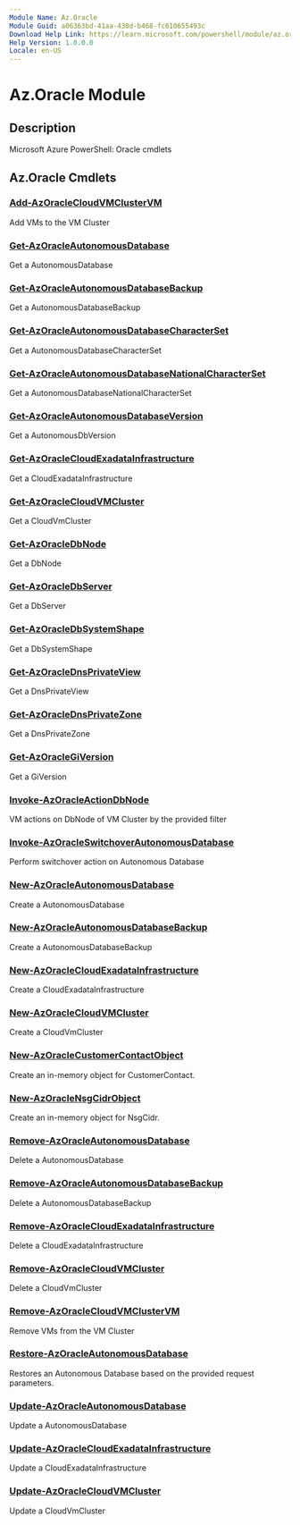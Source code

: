 ```yaml
---
Module Name: Az.Oracle
Module Guid: a06363bd-41aa-430d-b468-fc610655493c
Download Help Link: https://learn.microsoft.com/powershell/module/az.oracle
Help Version: 1.0.0.0
Locale: en-US
---
```


# Az.Oracle Module
## Description
Microsoft Azure PowerShell: Oracle cmdlets

## Az.Oracle Cmdlets
### [Add-AzOracleCloudVMClusterVM](Add-AzOracleCloudVMClusterVM.md)
Add VMs to the VM Cluster

### [Get-AzOracleAutonomousDatabase](Get-AzOracleAutonomousDatabase.md)
Get a AutonomousDatabase

### [Get-AzOracleAutonomousDatabaseBackup](Get-AzOracleAutonomousDatabaseBackup.md)
Get a AutonomousDatabaseBackup

### [Get-AzOracleAutonomousDatabaseCharacterSet](Get-AzOracleAutonomousDatabaseCharacterSet.md)
Get a AutonomousDatabaseCharacterSet

### [Get-AzOracleAutonomousDatabaseNationalCharacterSet](Get-AzOracleAutonomousDatabaseNationalCharacterSet.md)
Get a AutonomousDatabaseNationalCharacterSet

### [Get-AzOracleAutonomousDatabaseVersion](Get-AzOracleAutonomousDatabaseVersion.md)
Get a AutonomousDbVersion

### [Get-AzOracleCloudExadataInfrastructure](Get-AzOracleCloudExadataInfrastructure.md)
Get a CloudExadataInfrastructure

### [Get-AzOracleCloudVMCluster](Get-AzOracleCloudVMCluster.md)
Get a CloudVmCluster

### [Get-AzOracleDbNode](Get-AzOracleDbNode.md)
Get a DbNode

### [Get-AzOracleDbServer](Get-AzOracleDbServer.md)
Get a DbServer

### [Get-AzOracleDbSystemShape](Get-AzOracleDbSystemShape.md)
Get a DbSystemShape

### [Get-AzOracleDnsPrivateView](Get-AzOracleDnsPrivateView.md)
Get a DnsPrivateView

### [Get-AzOracleDnsPrivateZone](Get-AzOracleDnsPrivateZone.md)
Get a DnsPrivateZone

### [Get-AzOracleGiVersion](Get-AzOracleGiVersion.md)
Get a GiVersion

### [Invoke-AzOracleActionDbNode](Invoke-AzOracleActionDbNode.md)
VM actions on DbNode of VM Cluster by the provided filter

### [Invoke-AzOracleSwitchoverAutonomousDatabase](Invoke-AzOracleSwitchoverAutonomousDatabase.md)
Perform switchover action on Autonomous Database

### [New-AzOracleAutonomousDatabase](New-AzOracleAutonomousDatabase.md)
Create a AutonomousDatabase

### [New-AzOracleAutonomousDatabaseBackup](New-AzOracleAutonomousDatabaseBackup.md)
Create a AutonomousDatabaseBackup

### [New-AzOracleCloudExadataInfrastructure](New-AzOracleCloudExadataInfrastructure.md)
Create a CloudExadataInfrastructure

### [New-AzOracleCloudVMCluster](New-AzOracleCloudVMCluster.md)
Create a CloudVmCluster

### [New-AzOracleCustomerContactObject](New-AzOracleCustomerContactObject.md)
Create an in-memory object for CustomerContact.

### [New-AzOracleNsgCidrObject](New-AzOracleNsgCidrObject.md)
Create an in-memory object for NsgCidr.

### [Remove-AzOracleAutonomousDatabase](Remove-AzOracleAutonomousDatabase.md)
Delete a AutonomousDatabase

### [Remove-AzOracleAutonomousDatabaseBackup](Remove-AzOracleAutonomousDatabaseBackup.md)
Delete a AutonomousDatabaseBackup

### [Remove-AzOracleCloudExadataInfrastructure](Remove-AzOracleCloudExadataInfrastructure.md)
Delete a CloudExadataInfrastructure

### [Remove-AzOracleCloudVMCluster](Remove-AzOracleCloudVMCluster.md)
Delete a CloudVmCluster

### [Remove-AzOracleCloudVMClusterVM](Remove-AzOracleCloudVMClusterVM.md)
Remove VMs from the VM Cluster

### [Restore-AzOracleAutonomousDatabase](Restore-AzOracleAutonomousDatabase.md)
Restores an Autonomous Database based on the provided request parameters.

### [Update-AzOracleAutonomousDatabase](Update-AzOracleAutonomousDatabase.md)
Update a AutonomousDatabase

### [Update-AzOracleCloudExadataInfrastructure](Update-AzOracleCloudExadataInfrastructure.md)
Update a CloudExadataInfrastructure

### [Update-AzOracleCloudVMCluster](Update-AzOracleCloudVMCluster.md)
Update a CloudVmCluster

